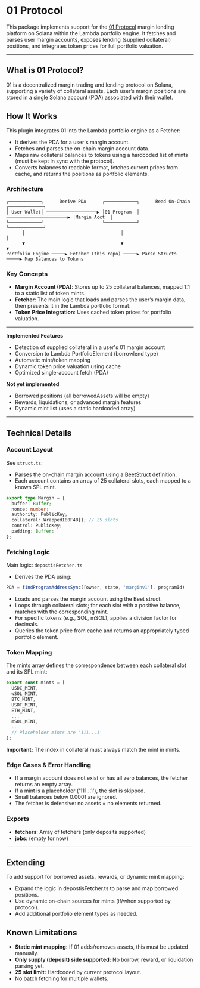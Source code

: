 # 01 Protocol

This package implements support for the [01 Protocol](https://www.01.xyz/) margin lending platform on Solana within the Lambda portfolio engine.
It fetches and parses user margin accounts, exposes lending (supplied collateral) positions, and integrates token prices for full portfolio valuation.

---

## What is 01 Protocol?

01 is a decentralized margin trading and lending protocol on Solana, supporting a variety of collateral assets.
Each user’s margin positions are stored in a single Solana account (PDA) associated with their wallet.

## How It Works

This plugin integrates 01 into the Lambda portfolio engine as a Fetcher:

- It derives the PDA for a user's margin account.
- Fetches and parses the on-chain margin account data.
- Maps raw collateral balances to tokens using a hardcoded list of mints (must be kept in sync with the protocol).
- Converts balances to readable format, fetches current prices from cache, and returns the positions as portfolio elements.

### Architecture
```pqsql
┌────────────┐      Derive PDA      ┌────────────┐      Read On-Chain       ┌─────────────┐
│ User Wallet│ ───────────────────▶ │01 Program  │ ───────────────────────▶ │Margin Acct  │
└────────────┘                      └────────────┘                          └─────────────┘
      │                                    │                                      │
      ▼                                    ▼                                      ▼
Portfolio Engine ─────▶ Fetcher (this repo) ─────▶ Parse Structs ─────▶ Map Balances to Tokens
```

### Key Concepts
- **Margin Account (PDA)**: Stores up to 25 collateral balances, mapped 1:1 to a static list of token mints.
- **Fetcher**: The main logic that loads and parses the user’s margin data, then presents it in the Lambda portfolio format.
- **Token Price Integration**: Uses cached token prices for portfolio valuation.

---

**Implemented Features**

- Detection of supplied collateral in a user's 01 margin account
- Conversion to Lambda PortfolioElement (borrowlend type)
- Automatic mint/token mapping
- Dynamic token price valuation using cache
- Optimized single-account fetch (PDA)

**Not yet implemented**

- Borrowed positions (all borrowedAssets will be empty)
- Rewards, liquidations, or advanced margin features
- Dynamic mint list (uses a static hardcoded array)

---

## Technical Details
### Account Layout

See `struct.ts`:
- Parses the on-chain margin account using a [BeetStruct](https://github.com/metaplex-foundation/beet) definition.
- Each account contains an array of 25 collateral slots, each mapped to a known SPL mint.

```ts
export type Margin = {
  buffer: Buffer;
  nonce: number;
  authority: PublicKey;
  collateral: WrappedI80F48[]; // 25 slots
  control: PublicKey;
  padding: Buffer;
};
```

### Fetching Logic

Main logic: `depostisFetcher.ts`

- Derives the PDA using:
```ts
PDA = findProgramAddressSync([owner, state, 'marginv1'], programId)
```

- Loads and parses the margin account using the Beet struct.
- Loops through collateral slots; for each slot with a positive balance, matches with the corresponding mint.
- For specific tokens (e.g., SOL, mSOL), applies a division factor for decimals.
- Queries the token price from cache and returns an appropriately typed portfolio element.

### Token Mapping

The mints array defines the correspondence between each collateral slot and its SPL mint:
```ts
export const mints = [
  USDC_MINT,
  wSOL_MINT,
  BTC_MINT,
  USDT_MINT,
  ETH_MINT,
  ...
  mSOL_MINT,
  ...
  // Placeholder mints are '111...1'
];
```

**Important:** The index in collateral must always match the mint in mints.

###  Edge Cases & Error Handling

- If a margin account does not exist or has all zero balances, the fetcher returns an empty array.
- If a mint is a placeholder ('111...1'), the slot is skipped.
- Small balances below 0.0001 are ignored.
- The fetcher is defensive: no assets = no elements returned.

### Exports

- **fetchers**: Array of fetchers (only deposits supported)
- **jobs**: (empty for now)

---

## Extending

To add support for borrowed assets, rewards, or dynamic mint mapping:

- Expand the logic in depostisFetcher.ts to parse and map borrowed positions.
- Use dynamic on-chain sources for mints (if/when supported by protocol).
- Add additional portfolio element types as needed.

## Known Limitations

- **Static mint mapping:** If 01 adds/removes assets, this must be updated manually.
- **Only supply (deposit) side supported:** No borrow, reward, or liquidation parsing yet.
- **25 slot limit:** Hardcoded by current protocol layout.
-  No batch fetching for multiple wallets.
